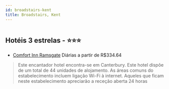 ```yaml
---
id: broadstairs-kent
title: Broadstairs, Kent
---
```


<center><img src="http://photos.hotelbeds.com/giata/27/279362/279362a_hb_ba_001.jpg" alt="" /></center>


## Hotéis 3 estrelas - ⭐️⭐️⭐️

-    [Comfort Inn Ramsgate](https://www.hurb.com/hoteis/broadstairs/comfort-inn-ramsgate-JNP-JP231221?cmp=18055) Diárias a partir de R$334.64
   > Este encantador hotel encontra-se em Canterbury. Este hotel dispõe de um total de 44 unidades de alojamento. As áreas comuns do estabelecimento incluem ligação Wi-Fi à internet. Aqueles que ficam neste estabelecimento apreciarão a receção aberta 24 horas 
